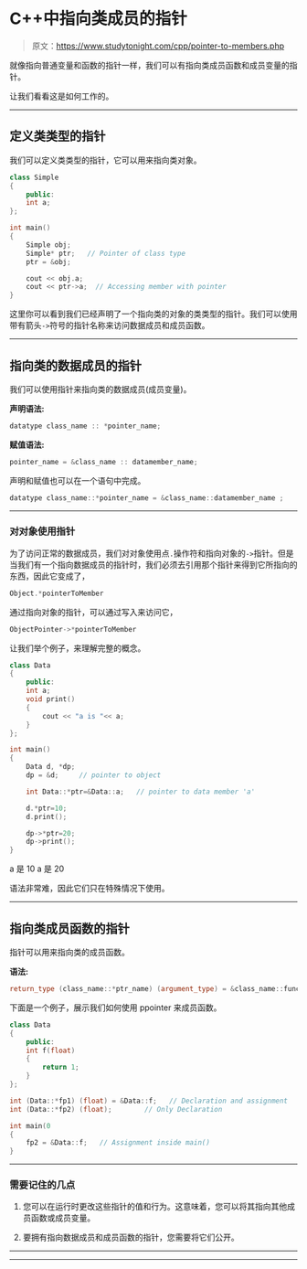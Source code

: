 # C++中指向类成员的指针

> 原文：<https://www.studytonight.com/cpp/pointer-to-members.php>

就像指向普通变量和函数的指针一样，我们可以有指向类成员函数和成员变量的指针。

让我们看看这是如何工作的。

* * *

## 定义类类型的指针

我们可以定义类类型的指针，它可以用来指向类对象。

```cpp
class Simple
{
    public:
    int a;
};

int main()
{
    Simple obj;
    Simple* ptr;   // Pointer of class type
    ptr = &obj;

    cout << obj.a;
    cout << ptr->a;  // Accessing member with pointer
} 
```

这里你可以看到我们已经声明了一个指向类的对象的类类型的指针。我们可以使用带有箭头`->`符号的指针名称来访问数据成员和成员函数。

* * *

## 指向类的数据成员的指针

我们可以使用指针来指向类的数据成员(成员变量)。

**声明语法:**

```cpp
datatype class_name :: *pointer_name;
```

**赋值语法:**

```cpp
pointer_name = &class_name :: datamember_name;
```

声明和赋值也可以在一个语句中完成。

```cpp
datatype class_name::*pointer_name = &class_name::datamember_name ;
```

* * *

### 对对象使用指针

为了访问正常的数据成员，我们对对象使用点`.`操作符和指向对象的`->`指针。但是当我们有一个指向数据成员的指针时，我们必须去引用那个指针来得到它所指向的东西，因此它变成了，

```cpp
Object.*pointerToMember
```

通过指向对象的指针，可以通过写入来访问它，

```cpp
ObjectPointer->*pointerToMember
```

让我们举个例子，来理解完整的概念。

```cpp
class Data
{
    public:
    int a;
    void print() 
    { 
        cout << "a is "<< a; 
    }
};

int main()
{
    Data d, *dp;
    dp = &d;     // pointer to object

    int Data::*ptr=&Data::a;   // pointer to data member 'a'

    d.*ptr=10;
    d.print();

    dp->*ptr=20;
    dp->print();
} 
```

a 是 10 a 是 20

语法非常难，因此它们只在特殊情况下使用。

* * *

## 指向类成员函数的指针

指针可以用来指向类的成员函数。

**语法:**

```cpp
return_type (class_name::*ptr_name) (argument_type) = &class_name::function_name; 
```

下面是一个例子，展示我们如何使用 ppointer 来成员函数。

```cpp
class Data
{ 
    public:
    int f(float) 
    { 
        return 1; 
    }
};

int (Data::*fp1) (float) = &Data::f;   // Declaration and assignment
int (Data::*fp2) (float);        // Only Declaration

int main(0
{
    fp2 = &Data::f;   // Assignment inside main()
} 
```

* * *

### 需要记住的几点

1.  您可以在运行时更改这些指针的值和行为。这意味着，您可以将其指向其他成员函数或成员变量。

3.  要拥有指向数据成员和成员函数的指针，您需要将它们公开。

* * *

* * *